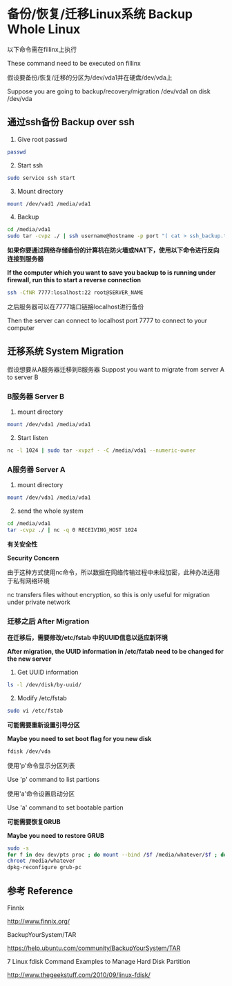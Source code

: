 # 备份/恢复/迁移Linux系统 Backup Whole Linux

以下命令需在fillinx上执行

These command need to be executed on fillinx

假设要备份/恢复/迁移的分区为/dev/vda1并在硬盘/dev/vda上

Suppose you are going to backup/recovery/migration /dev/vda1 on disk /dev/vda

## 通过ssh备份 Backup over ssh
 
1. Give root passwd
```bash
passwd
```

2. Start ssh
```bash
sudo service ssh start
```

3. Mount directory
```bash
mount /dev/vad1 /media/vda1
```

4. Backup
```bash
cd /media/vda1
sudo tar -cvpz ./ | ssh username@hostname -p port "( cat > ssh_backup.tar.gz )"
```

**如果你要通过网络存储备份的计算机在防火墙或NAT下，使用以下命令进行反向连接到服务器**

**If the computer which you want to save you backup to is running under firewall, run this to start a reverse connection**
```bash
ssh -CfNR 7777:losalhost:22 root@SERVER_NAME 
```

之后服务器可以在7777端口链接localhost进行备份

Then the server can connect to localhost port 7777 to connect to your computer

## 迁移系统 System Migration

假设想要从A服务器迁移到B服务器
Suppost you want to migrate from server A to server B

### B服务器 Server B

1. mount directory
```bash
mount /dev/vda1 /media/vda1
```

2. Start listen
```bash
nc -l 1024 | sudo tar -xvpzf - -C /media/vda1 --numeric-owner
```
### A服务器 Server A

1. mount directory

```bash
mount /dev/vda1 /media/vda1
```

2. send the whole system
```bash
cd /media/vda1
tar -cvpz ./ | nc -q 0 RECEIVING_HOST 1024
```

**有关安全性**

**Security Concern**

由于这种方式使用nc命令，所以数据在网络传输过程中未经加密，此种办法适用于私有网络环境

nc transfers files without encryption, so this is only useful for migration under private network

### 迁移之后 After Migration

**在迁移后，需要修改/etc/fstab 中的UUID信息以适应新环境**

**After migration, the UUID information in /etc/fatab need to be changed for the new server**

1. Get UUID information
```bash
ls -l /dev/disk/by-uuid/
```

2. Modify /etc/fstab
```bash
sudo vi /etc/fstab
```

**可能需要重新设置引导分区**

**Maybe you need to set boot flag for you new disk**
```bash
fdisk /dev/vda
```
使用'p'命令显示分区列表

Use 'p' command to list partions

使用'a'命令设置启动分区

Use 'a' command to set bootable partion

**可能需要恢复GRUB**

**Maybe you need to restore GRUB**

```bash
sudo -s
for f in dev dev/pts proc ; do mount --bind /$f /media/whatever/$f ; done
chroot /media/whatever
dpkg-reconfigure grub-pc
```

## 参考 Reference

Finnix

http://www.finnix.org/

BackupYourSystem/TAR

https://help.ubuntu.com/community/BackupYourSystem/TAR

7 Linux fdisk Command Examples to Manage Hard Disk Partition

http://www.thegeekstuff.com/2010/09/linux-fdisk/
